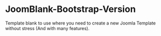 # JoomBlank-Bootstrap-Version
Template blank to use where you need to create a new Joomla Template without stress (And with many features).

